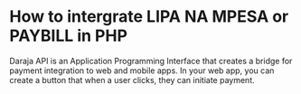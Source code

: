 # How to intergrate LIPA NA MPESA or PAYBILL in PHP
Daraja API is an Application Programming Interface that creates a bridge for payment integration to web and mobile apps. In your web app, you can create a button that when a user clicks, they can initiate payment.
